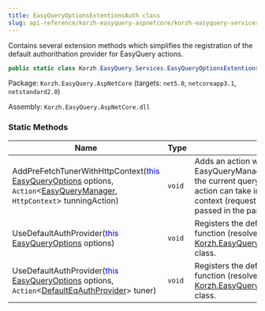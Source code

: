 ```yaml
---
title: EasyQueryOptionsExtentionsAuth class
slug: api-reference/korzh-easyquery-aspnetcore/korzh-easyquery-services-namespace/easyqueryoptionsextentionsauth-class
---
```



Contains several extension methods which simplifies the registration  of the default authorithation provider for EasyQuery actions.
```csharp
public static class Korzh.EasyQuery.Services.EasyQueryOptionsExtentionsAuth

```
Package: `Korzh.EasyQuery.AspNetCore` (targets: `net5.0`, `netcoreapp3.1`, `netstandard2.0`)

Assembly: `Korzh.EasyQuery.AspNetCore.dll`

### Static Methods

| Name | Type | Description | 
| --- | --- | --- | 
| AddPreFetchTunerWithHttpContext(<span style='color: blue'>this</span> [EasyQueryOptions](/api-reference/korzh-easyquery/korzh-easyquery-services-namespace/easyqueryoptions-class) options, `Action`&lt;[EasyQueryManager](/api-reference/korzh-easyquery/korzh-easyquery-services-namespace/easyquerymanager-class), `HttpContext`&gt; tunningAction) | `void` | Adds an action which allows to tune EasyQueryManager (e.g. add some conditions to the current query) before query execution.  This action can take into the account the current HTTP context (request parameters, current user) passed in the parameter. | 
| UseDefaultAuthProvider(<span style='color: blue'>this</span> [EasyQueryOptions](/api-reference/korzh-easyquery/korzh-easyquery-services-namespace/easyqueryoptions-class) options) | `void` | Registers the defaul authentication provider - a function (resolver)  that returns and instance of [Korzh.EasyQuery.Services.DefaultEqAuthProvider](/api-reference/korzh-easyquery-aspnetcore/korzh-easyquery-services-namespace/defaulteqauthprovider-class) class. | 
| UseDefaultAuthProvider(<span style='color: blue'>this</span> [EasyQueryOptions](/api-reference/korzh-easyquery/korzh-easyquery-services-namespace/easyqueryoptions-class) options, `Action`&lt;[DefaultEqAuthProvider](/api-reference/korzh-easyquery-aspnetcore/korzh-easyquery-services-namespace/defaulteqauthprovider-class)&gt; tuner) | `void` | Registers the defaul authentication provider - a function (resolver)  that returns and instance of [Korzh.EasyQuery.Services.DefaultEqAuthProvider](/api-reference/korzh-easyquery-aspnetcore/korzh-easyquery-services-namespace/defaulteqauthprovider-class) class. |